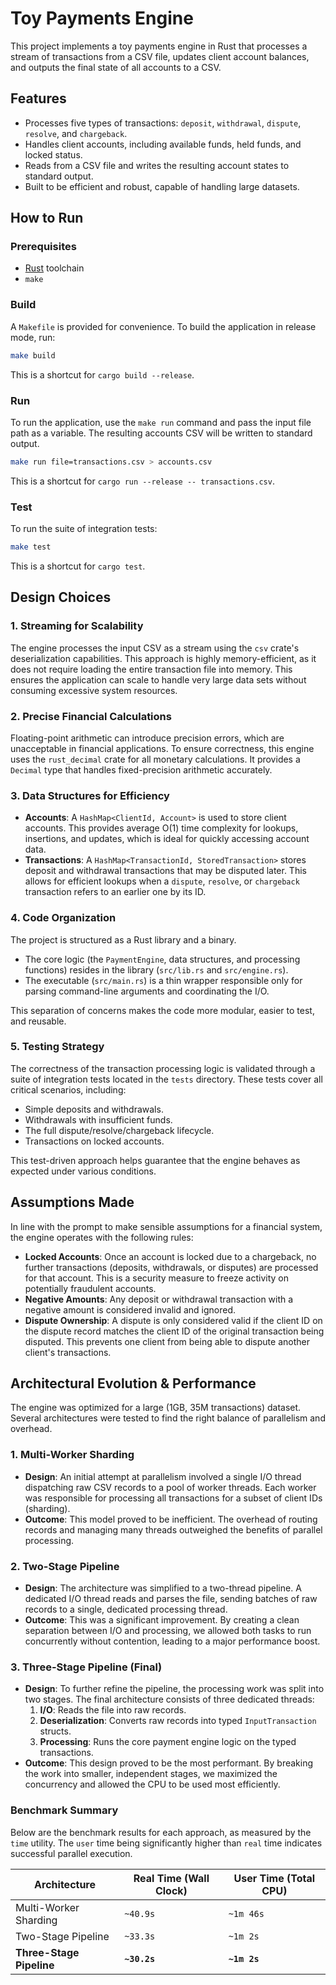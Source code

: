# Toy Payments Engine

This project implements a toy payments engine in Rust that processes a stream of transactions from a CSV file, updates client account balances, and outputs the final state of all accounts to a CSV.

## Features

- Processes five types of transactions: `deposit`, `withdrawal`, `dispute`, `resolve`, and `chargeback`.
- Handles client accounts, including available funds, held funds, and locked status.
- Reads from a CSV file and writes the resulting account states to standard output.
- Built to be efficient and robust, capable of handling large datasets.

## How to Run

### Prerequisites

- [Rust](https://www.rust-lang.org/tools/install) toolchain
- `make`

### Build

A `Makefile` is provided for convenience. To build the application in release mode, run:
```sh
make build
```
This is a shortcut for `cargo build --release`.

### Run

To run the application, use the `make run` command and pass the input file path as a variable. The resulting accounts CSV will be written to standard output.

```sh
make run file=transactions.csv > accounts.csv
```

This is a shortcut for `cargo run --release -- transactions.csv`.

### Test

To run the suite of integration tests:

```sh
make test
```
This is a shortcut for `cargo test`.

## Design Choices

### 1. Streaming for Scalability

The engine processes the input CSV as a stream using the `csv` crate's deserialization capabilities. This approach is highly memory-efficient, as it does not require loading the entire transaction file into memory. This ensures the application can scale to handle very large data sets without consuming excessive system resources.

### 2. Precise Financial Calculations

Floating-point arithmetic can introduce precision errors, which are unacceptable in financial applications. To ensure correctness, this engine uses the `rust_decimal` crate for all monetary calculations. It provides a `Decimal` type that handles fixed-precision arithmetic accurately.

### 3. Data Structures for Efficiency

- **Accounts**: A `HashMap<ClientId, Account>` is used to store client accounts. This provides average O(1) time complexity for lookups, insertions, and updates, which is ideal for quickly accessing account data.
- **Transactions**: A `HashMap<TransactionId, StoredTransaction>` stores deposit and withdrawal transactions that may be disputed later. This allows for efficient lookups when a `dispute`, `resolve`, or `chargeback` transaction refers to an earlier one by its ID.

### 4. Code Organization

The project is structured as a Rust library and a binary.
- The core logic (the `PaymentEngine`, data structures, and processing functions) resides in the library (`src/lib.rs` and `src/engine.rs`).
- The executable (`src/main.rs`) is a thin wrapper responsible only for parsing command-line arguments and coordinating the I/O.

This separation of concerns makes the code more modular, easier to test, and reusable.

### 5. Testing Strategy

The correctness of the transaction processing logic is validated through a suite of integration tests located in the `tests` directory. These tests cover all critical scenarios, including:
- Simple deposits and withdrawals.
- Withdrawals with insufficient funds.
- The full dispute/resolve/chargeback lifecycle.
- Transactions on locked accounts.

This test-driven approach helps guarantee that the engine behaves as expected under various conditions.

## Assumptions Made

In line with the prompt to make sensible assumptions for a financial system, the engine operates with the following rules:

- **Locked Accounts**: Once an account is locked due to a chargeback, no further transactions (deposits, withdrawals, or disputes) are processed for that account. This is a security measure to freeze activity on potentially fraudulent accounts.
- **Negative Amounts**: Any deposit or withdrawal transaction with a negative amount is considered invalid and ignored.
- **Dispute Ownership**: A dispute is only considered valid if the client ID on the dispute record matches the client ID of the original transaction being disputed. This prevents one client from being able to dispute another client's transactions.

## Architectural Evolution & Performance

The engine was optimized for a large (1GB, 35M transactions) dataset. Several architectures were tested to find the right balance of parallelism and overhead.

### 1. Multi-Worker Sharding

- **Design**: An initial attempt at parallelism involved a single I/O thread dispatching raw CSV records to a pool of worker threads. Each worker was responsible for processing all transactions for a subset of client IDs (sharding).
- **Outcome**: This model proved to be inefficient. The overhead of routing records and managing many threads outweighed the benefits of parallel processing.

### 2. Two-Stage Pipeline

- **Design**: The architecture was simplified to a two-thread pipeline. A dedicated I/O thread reads and parses the file, sending batches of raw records to a single, dedicated processing thread.
- **Outcome**: This was a significant improvement. By creating a clean separation between I/O and processing, we allowed both tasks to run concurrently without contention, leading to a major performance boost.

### 3. Three-Stage Pipeline (Final)

- **Design**: To further refine the pipeline, the processing work was split into two stages. The final architecture consists of three dedicated threads:
    1.  **I/O**: Reads the file into raw records.
    2.  **Deserialization**: Converts raw records into typed `InputTransaction` structs.
    3.  **Processing**: Runs the core payment engine logic on the typed transactions.
- **Outcome**: This design proved to be the most performant. By breaking the work into smaller, independent stages, we maximized the concurrency and allowed the CPU to be used most efficiently.

### Benchmark Summary

Below are the benchmark results for each approach, as measured by the `time` utility. The `user` time being significantly higher than `real` time indicates successful parallel execution.

| Architecture             | Real Time (Wall Clock) | User Time (Total CPU) |
| ------------------------ | ---------------------- | --------------------- |
| Multi-Worker Sharding    | `~40.9s`               | `~1m 46s`             |
| Two-Stage Pipeline       | `~33.3s`               | `~1m 2s`              |
| **Three-Stage Pipeline** | **`~30.2s`**           | **`~1m 2s`**          |